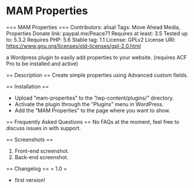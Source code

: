 # MAM Properties
=== MAM Properties ===
Contributors: alisal
Tags: Move Ahead Media, Properties
Donate link: paypal.me/Peace71
Requires at least: 3.5
Tested up to: 5.3.2
Requires PHP: 5.6
Stable tag: 1.1
License: GPLv2
License URI: https://www.gnu.org/licenses/old-licenses/gpl-2.0.html

a Wordpress plugin to easily add properties to your website. (requires ACF Pro to be installed and active)

== Description ==
Create simple properties using Advanced custom fields.

== Installation ==
* Upload ”mam-properties” to the ”/wp-content/plugins/” directory.
* Activate the plugin through the ”Plugins” menu in WordPress.
* Add the “MAM Properties” to the page where you want to show.

== Frequently Asked Questions ==
No FAQs at the moment, feel free to discuss issues in with support.

== Screenshots ==
1. Front-end screenshot.
2. Back-end screenshot.

== Changelog ==
= 1.0 =
* first version!
